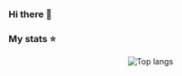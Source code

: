### Hi there 👋

### My stats ⭐
<div align="center">
<img alt="Top langs" src="https://github-readme-stats.vercel.app/api/top-langs/?username=navpav2002&layout=compact&&langs_count=8"/>
</div>
